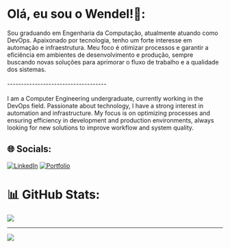 # Olá, eu sou o Wendel!👋:
Sou graduando em Engenharia da Computação, atualmente atuando como DevOps. Apaixonado por tecnologia, tenho um forte interesse em automação e infraestrutura. Meu foco é otimizar processos e garantir a eficiência em ambientes de desenvolvimento e produção, sempre buscando novas soluções para aprimorar o fluxo de trabalho e a qualidade dos sistemas.<br><br>------------------------------------<br><br>I am a Computer Engineering undergraduate, currently working in the DevOps field. Passionate about technology, I have a strong interest in automation and infrastructure. My focus is on optimizing processes and ensuring efficiency in development and production environments, always looking for new solutions to improve workflow and system quality.


## 🌐 Socials:
[![LinkedIn](https://img.shields.io/badge/LinkedIn-0077B5?style=for-the-badge&logo=linkedin&logoColor=white)](https://www.linkedin.com/in/-wendelsilva/) [![Portfolio](https://img.shields.io/badge/portfolio-000000?style=for-the-badge&logo=About.me&logoColor=white)](https://wendelsilva.github.io)

# 📊 GitHub Stats:
![](https://github-readme-stats.vercel.app/api?username=wendelsilva&theme=omni&hide_border=false&include_all_commits=true&count_private=true)<br/>

---
[![](https://visitcount.itsvg.in/api?id=wendelsilva&icon=0&color=6)](https://visitcount.itsvg.in)

<!-- Proudly created with GPRM ( https://gprm.itsvg.in ) -->
